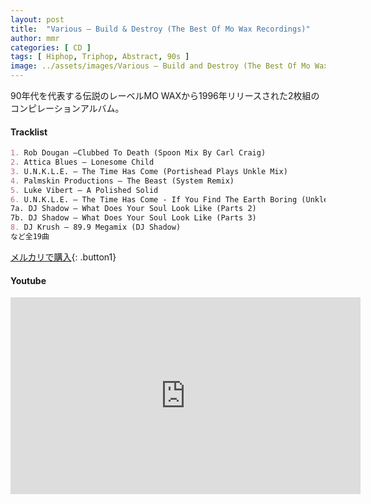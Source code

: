 ```yaml
---
layout: post
title:  "Various – Build & Destroy (The Best Of Mo Wax Recordings)"
author: mmr
categories: [ CD ]
tags: [ Hiphop, Triphop, Abstract, 90s ]
image: ../assets/images/Various – Build and Destroy (The Best Of Mo Wax Recordings).webp
---
```


90年代を代表する伝説のレーベルMO WAXから1996年リリースされた2枚組のコンピレーションアルバム。

#### Tracklist
```md
1. Rob Dougan –Clubbed To Death (Spoon Mix By Carl Craig)
2. Attica Blues – Lonesome Child
3. U.N.K.L.E. – The Time Has Come (Portishead Plays Unkle Mix)
4. Palmskin Productions – The Beast (System Remix)
5. Luke Vibert – A Polished Solid
6. U.N.K.L.E. – The Time Has Come - If You Find The Earth Boring (Unkle Mix)
7a. DJ Shadow – What Does Your Soul Look Like (Parts 2)
7b. DJ Shadow – What Does Your Soul Look Like (Parts 3)
8. DJ Krush – 89.9 Megamix (DJ Shadow)
など全19曲
```

[メルカリで購入](https://jp.mercari.com/item/m44754932911?afid=6142608987){: .button1}

#### Youtube 
<iframe width="560" height="315" src="https://www.youtube.com/embed/YJr-_BeVBMw?si=xRs32hHfhXZ2-Plx" title="YouTube video player" frameborder="0" allow="accelerometer; autoplay; clipboard-write; encrypted-media; gyroscope; picture-in-picture; web-share" referrerpolicy="strict-origin-when-cross-origin" allowfullscreen></iframe>